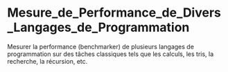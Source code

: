 # Mesure_de_Performance_de_Divers_Langages_de_Programmation
Mesurer la performance (benchmarker) de plusieurs langages de programmation sur des tâches classiques tels que les calculs, les tris, la recherche, la récursion, etc.
